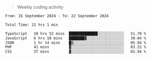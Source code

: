 > Weekly coding activity
<!--START_SECTION:waka-->

```txt
From: 15 September 2024 - To: 22 September 2024

Total Time: 21 hrs 1 min

TypeScript   10 hrs 52 mins  █████████████░░░░░░░░░░░░   51.70 %
JavaScript   6 hrs 18 mins   ███████▓░░░░░░░░░░░░░░░░░   30.04 %
JSON         1 hr 14 mins    █▒░░░░░░░░░░░░░░░░░░░░░░░   05.94 %
PHP          41 mins         ▓░░░░░░░░░░░░░░░░░░░░░░░░   03.32 %
CSS          37 mins         ▓░░░░░░░░░░░░░░░░░░░░░░░░   02.94 %
```

<!--END_SECTION:waka-->
